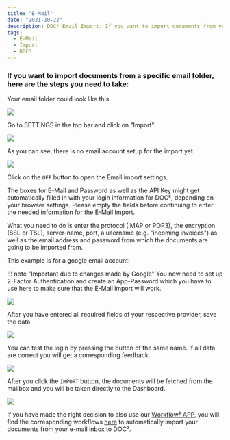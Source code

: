 ```yaml
---
title: "E-Mail"
date: "2021-10-22"
description: DOC² Email Import. If you want to import documents from your email inbox automatically, here are the steps you need to take.
tags:
  - E-Mail
  - Import
  - DOC²
---
```


### If you want to import documents from a specific email folder, here are the steps you need to take:

Your email folder could look like this.

![](/_images/doc2/AllImportOptions_Email_Folder.png)


Go to SETTINGS in the top bar and click on "Import".

![](/_images/doc2/AllImportOptions_Email_1.png)

As you can see, there is no email account setup for the import yet.

![](/_images/doc2/AllImportOptions_Email_2.png)

Click on the `OFF` button to open the Email import settings.

The boxes for E-Mail and Password as well as the API Key might get automatically filled in with your login information for DOC², depending on your browser settings. Please empty the fields before continuing to enter the needed information for the E-Mail Import.

What you need to do is enter the protocol (IMAP or POP3), the encryption (SSL or TSL), server-name, port, a username (e.g. "incoming invoices") as well as the email address and password from which the documents are going to be imported from.

This example is for a google email account:

!!! note "Important due to changes made by Google"
		You now need to set up 2-Factor Authentication and create an App-Password which you have to use here to make sure that the E-Mail import will work.

![](/_images/doc2/AllImportOptions_Email_3.png)

After you have entered all required fields of your respective provider, save the data

![](/_images/doc2/AllImportOptions_Email_4.png)

You can test the login by pressing the button of the same name. If all data are correct you will get a corresponding feedback.

![](/_images/doc2/AllImportOptions_Email_5.png)

After you click the `IMPORT` button, the documents will be fetched from the mailbox and you will be taken directly to the Dashboard.

![](/_images/doc2/AllImportOptions_Email_6.png)


If you have made the right decision to also use our [Workflow² APP](https://docs.polydocs.io/workflow/), you will find the corresponding workflows [here](https://docs.polydocs.io/example/gmail-import/) to automatically import your documents from your e-mail inbox to DOC².